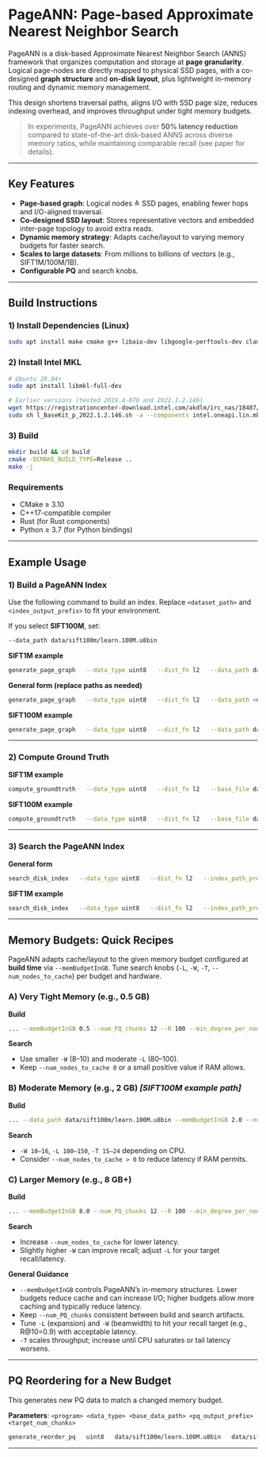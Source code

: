 # PageANN: Page-based Approximate Nearest Neighbor Search

PageANN is a disk-based Approximate Nearest Neighbor Search (ANNS) framework that organizes computation and storage at **page granularity**. Logical page-nodes are directly mapped to physical SSD pages, with a co-designed **graph structure** and **on-disk layout**, plus lightweight in-memory routing and dynamic memory management.

This design shortens traversal paths, aligns I/O with SSD page size, reduces indexing overhead, and improves throughput under tight memory budgets.

> In experiments, PageANN achieves over **50% latency reduction** compared to state-of-the-art disk-based ANNS across diverse memory ratios, while maintaining comparable recall (see paper for details).

---

## Key Features
- **Page-based graph**: Logical nodes ≙ SSD pages, enabling fewer hops and I/O-aligned traversal.
- **Co-designed SSD layout**: Stores representative vectors and embedded inter-page topology to avoid extra reads.
- **Dynamic memory strategy**: Adapts cache/layout to varying memory budgets for faster search.
- **Scales to large datasets**: From millions to billions of vectors (e.g., SIFT1M/100M/1B).
- **Configurable PQ** and search knobs.

---

## Build Instructions

### 1) Install Dependencies (Linux)
```bash
sudo apt install make cmake g++ libaio-dev libgoogle-perftools-dev clang-format libboost-all-dev
```

### 2) Install Intel MKL
```bash
# Ubuntu 20.04+
sudo apt install libmkl-full-dev

# Earlier versions (tested 2019.4-070 and 2022.1.2.146)
wget https://registrationcenter-download.intel.com/akdlm/irc_nas/18487/l_BaseKit_p_2022.1.2.146.sh
sudo sh l_BaseKit_p_2022.1.2.146.sh -a --components intel.oneapi.lin.mkl.devel --action install --eula accept -s
```

### 3) Build
```bash
mkdir build && cd build
cmake -DCMAKE_BUILD_TYPE=Release ..
make -j
```

### Requirements
- CMake ≥ 3.10
- C++17-compatible compiler
- Rust (for Rust components)
- Python ≥ 3.7 (for Python bindings)

---

## Example Usage

### 1) Build a PageANN Index
Use the following command to build an index. Replace `<dataset_path>` and `<index_output_prefix>` to fit your environment.

If you select **SIFT100M**, set:
```bash
--data_path data/sift100m/learn.100M.u8bin
```

**SIFT1M example**
```bash
generate_page_graph   --data_type uint8   --dist_fn l2   --data_path data/sift1M/sift.1M.u8bin   --index_path_prefix data/sift1M/sift1m_index_R100_L100_PQ12_PageANN   --R 100   --min_degree_per_node 70   --num_PQ_chunks 12   --memBudgetInGB 0.10   --full_ooc false   --use_lsh false
```

**General form (replace paths as needed)**
```bash
generate_page_graph   --data_type uint8   --dist_fn l2   --data_path <dataset_path>   --index_path_prefix <index_output_prefix>   --R 100   --min_degree_per_node 70   --num_PQ_chunks 12   --memBudgetInGB 2.0   --full_ooc false   --use_lsh false
```

**SIFT100M example**
```bash
generate_page_graph   --data_type uint8   --dist_fn l2   --data_path data/sift100m/learn.100M.u8bin   --index_path_prefix data/sift100m/sift100m_index_R100_L100_PQ12_PageANN   --R 100   --min_degree_per_node 70   --num_PQ_chunks 12   --memBudgetInGB 2.0   --full_ooc false   --use_lsh false
```

---

### 2) Compute Ground Truth
**SIFT1M example**
```bash
compute_groundtruth   --data_type uint8   --dist_fn l2   --base_file data/sift1M/sift.1M.u8bin   --query_file data/sift1M/query10K.u8bin   --origin_gt_file data/sift1M/query_1M_gt100   --K 100   --index_prefix data/sift1M/sift1m_index_R100_L100_PGD_PageANN   --gt_file data/sift1M/sift1M_gt_new_K100
```

**SIFT100M example**
```bash
compute_groundtruth   --data_type uint8   --dist_fn l2   --base_file data/sift100m/learn.100M.u8bin   --query_file data/sift100m/query.public.10K.u8bin   --origin_gt_file data/sift100m/gt_new_K100   --K 100   --index_prefix data/sift100m/ooc/sift100m_index_R110_L100_PQ12_PGD_PageANN   --gt_file data/sift100m/ooc/gt_new_K100
```

---

### 3) Search the PageANN Index
**General form**
```bash
search_disk_index   --data_type uint8   --dist_fn l2   --index_path_prefix <index_output_prefix>   --pq_path_prefix <pq_prefix>   --query_file <query_vectors>   --gt_file <groundtruth_file>   --result_path <search_results>   -K 100   -L 100   -W 10   -T 15   --num_nodes_to_cache 0   --use_lsh false   --use_subset_lsh false   --radius 0
```

**SIFT1M example**
```bash
search_disk_index   --data_type uint8   --dist_fn l2   --index_path_prefix data/sift1M/sift1m_index_R100_L100_PGD_PageANN   --pq_path_prefix data/sift1M/sift1m_index_R100_L100_PGD_PageANN_PQ12   --query_file data/sift1M/query10K.u8bin   --gt_file data/sift1M/sift1M_gt_new_K100   --result_path data/sift1M/res   -K 100 -L 100 -W 10 -T 15   --num_nodes_to_cache 0   --use_lsh false   --use_subset_lsh false   --radius 0
```

---

## Memory Budgets: Quick Recipes

PageANN adapts cache/layout to the given memory budget configured at **build time** via `--memBudgetInGB`. Tune search knobs (`-L`, `-W`, `-T`, `--num_nodes_to_cache`) per budget and hardware.

### A) Very Tight Memory (e.g., 0.5 GB)
**Build**
```bash
... --memBudgetInGB 0.5 --num_PQ_chunks 12 --R 100 --min_degree_per_node 70 --full_ooc false --use_lsh false
```
**Search**
- Use smaller `-W` (8–10) and moderate `-L` (80–100).
- Keep `--num_nodes_to_cache 0` or a small positive value if RAM allows.

### B) Moderate Memory (e.g., 2 GB)  _[SIFT100M example path]_
**Build**
```bash
... --data_path data/sift100m/learn.100M.u8bin --memBudgetInGB 2.0 --num_PQ_chunks 12 --R 100 --min_degree_per_node 70 --full_ooc false --use_lsh false
```
**Search**
- `-W 10–16`, `-L 100–150`, `-T 15–24` depending on CPU.
- Consider `--num_nodes_to_cache > 0` to reduce latency if RAM permits.

### C) Larger Memory (e.g., 8 GB+)
**Build**
```bash
... --memBudgetInGB 8.0 --num_PQ_chunks 12 --R 100 --min_degree_per_node 70 --full_ooc false --use_lsh false
```
**Search**
- Increase `--num_nodes_to_cache` for lower latency.
- Slightly higher `-W` can improve recall; adjust `-L` for your target recall/latency.

**General Guidance**
- `--memBudgetInGB` controls PageANN’s in-memory structures. Lower budgets reduce cache and can increase I/O; higher budgets allow more caching and typically reduce latency.
- Keep `--num_PQ_chunks` consistent between build and search artifacts.
- Tune `-L` (expansion) and `-W` (beamwidth) to hit your recall target (e.g., R@10=0.9) with acceptable latency.
- `-T` scales throughput; increase until CPU saturates or tail latency worsens.

---

## PQ Reordering for a New Budget
This generates new PQ data to match a changed memory budget.

**Parameters**: `<program> <data_type> <base_data_path> <pq_output_prefix> <target_num_chunks>`
```bash
generate_reorder_pq   uint8   data/sift100m/learn.100M.u8bin   data/sift100m/sift100m_index_R110_L100_PQ12_PGD_PageANN   29
```

---

